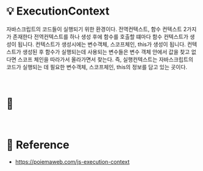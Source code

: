 # 💡 ExecutionContext

자바스크립트의 코드들이 실행되기 위한 환경이다. 전역컨텍스트, 함수 컨텍스트 2가지가 존재한다
전역컨텍스트를 하나 생성 후에 함수를 호출할 떄마다 함수 컨텍스트가 생성이 됩니다. 컨텍스트가 생성시에는 변수객체, 스코프체인, this가 생성이 됩니다. 컨텍스트가 생성된 후 함수가 실행되는데 사용되는 변수들은 변수 객체 안에서 값을 찾고 없다면 스코프 체인을 따라가서 올라가면서 찾는다. 즉, 실행컨텍스트는 자바스크립트의 코드가 실행되는 데 필요한 변수객체, 스코프체인, this의 정보를 담고 있는 곳이다.

<br/>

# 🚀

<br/>

# 🔗 Reference

- https://poiemaweb.com/js-execution-context
